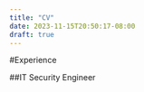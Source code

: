 ```yaml
---
title: "CV"
date: 2023-11-15T20:50:17-08:00
draft: true
---
```


#Experience


##IT Security Engineer